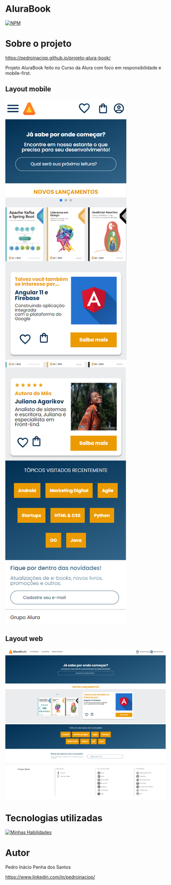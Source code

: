 # AluraBook
[![NPM](https://img.shields.io/npm/l/react)]() 

# Sobre o projeto

https://pedroinaciop.github.io/projeto-alura-book/

Projeto AluraBook feito no Curso da Alura com foco em responsibilidade e mobile-first.

## Layout mobile
![Mobile 1](https://github.com/pedroinaciop/projeto-alura-book/blob/main/img/mobile-design-1.png) ![Mobile 2](https://github.com/pedroinaciop/projeto-alura-book/blob/main/img/mobile-design-2.png)

## Layout web
![Web 1](https://github.com/pedroinaciop/projeto-alura-book/blob/main/img/web-design-1.png)
![Web 2](https://github.com/pedroinaciop/projeto-alura-book/blob/main/img/web-design-2.png)

# Tecnologias utilizadas
[![Minhas Habilidades](https://skillicons.dev/icons?i=html,css,swift)](https://skillicons.dev)

# Autor

Pedro Inácio Penha dos Santos

https://www.linkedin.com/in/pedroinaciop/

